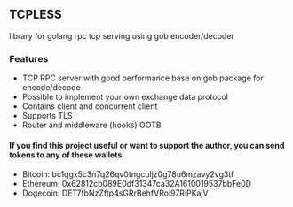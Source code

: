 ## TCPLESS

library for golang rpc tcp serving using gob encoder/decoder

### Features
- TCP RPC server with good performance base on gob package for encode/decode
- Possible to implement your own exchange data protocol
- Contains client and concurrent client
- Supports TLS
- Router and middleware (hooks) OOTB

#### If you find this project useful or want to support the author, you can send tokens to any of these wallets
- Bitcoin: bc1qgx5c3n7q26qv0tngculjz0g78u6mzavy2vg3tf
- Ethereum: 0x62812cb089E0df31347ca32A1610019537bbFe0D
- Dogecoin: DET7fbNzZftp4sGRrBehfVRoi97RiPKajV